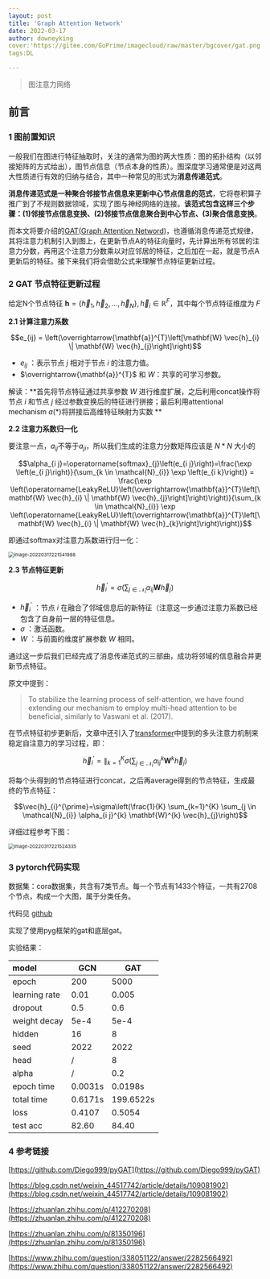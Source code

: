 ```yaml
---
layout: post
title: 'Graph Attention Network'
date: 2022-03-17
author: downeyking
cover:'https://gitee.com/GoPrime/imagecloud/raw/master/bgcover/gat.png'
tags:DL

---
```


> 图注意力网络

## 前言

### 1 图前置知识

一般我们在图进行特征抽取时，关注的通常为图的两大性质：图的拓扑结构（以邻接矩阵的方式给出），图节点信息（节点本身的性质）。图深度学习通常便是对这两大性质进行有效的归纳与结合，其中一种常见的形式为**消息传递范式**。

**消息传递范式是一种聚合邻接节点信息来更新中心节点信息的范式**，它将卷积算子推广到了不规则数据领域，实现了图与神经网络的连接。**该范式包含这样三个步骤：(1)邻接节点信息变换、(2)邻接节点信息聚合到中心节点、(3)聚合信息变换**。

而本文将要介绍的[GAT(Graph Attention Netword)](https://arxiv.org/abs/1710.10903)，也遵循消息传递范式规律，其将注意力机制引入到图上，在更新节点A的特征向量时，先计算出所有邻居的注意力分数，再用这个注意力分数乘以对应邻居的特征，之后加在一起，就是节点A更新后的特征。接下来我们将会借助公式来理解节点特征更新过程。

### **2 GAT 节点特征更新过程**

给定N个节点特征 $\mathbf{h}=\left\{\vec{h}_{1}, \vec{h}_{2}, \ldots, \vec{h}_{N}\right\}, \vec{h}_{i} \in \mathbb{R}^{F}$，其中每个节点特征维度为 $F$

**2.1 计算注意力系数**

$$e_{ij} = \left(\overrightarrow{\mathbf{a}}^{T}\left[\mathbf{W} \vec{h}_{i} \| \mathbf{W} \vec{h}_{j}\right]\right)$$

- $e_{ij}$ ：表示节点 $j$ 相对于节点 $i$ 的注意力值。
- $\overrightarrow{\mathbf{a}}^{T}$ 和  $W$：共享的可学习参数。

解读：**首先将节点特征通过共享参数 $W$ 进行维度扩展，之后利用concat操作将节点 $i$ 和节点 $j$ 经过参数变换后的特征进行拼接；最后利用attentional mechanism $a(*)$将拼接后高维特征映射为实数 **

**2.2 注意力系数归一化**

要注意一点，$a_{ij}$不等于$a_{ji}$，所以我们生成的注意力分数矩阵应该是 $N*N$ 大小的

$$\alpha_{i j}=\operatorname{softmax}_{j}\left(e_{i j}\right)=\frac{\exp \left(e_{i j}\right)}{\sum_{k \in \mathcal{N}_{i}} \exp \left(e_{i k}\right)} = \frac{\exp \left(\operatorname{LeakyReLU}\left(\overrightarrow{\mathbf{a}}^{T}\left[\mathbf{W} \vec{h}_{i} \| \mathbf{W} \vec{h}_{j}\right]\right)\right)}{\sum_{k \in \mathcal{N}_{i}} \exp \left(\operatorname{LeakyReLU}\left(\overrightarrow{\mathbf{a}}^{T}\left[\mathbf{W} \vec{h}_{i} \| \mathbf{W} \vec{h}_{k}\right]\right)\right)}$$

即通过softmax对注意力系数进行归一化：

<img src="https://gitee.com/GoPrime/imagecloud/raw/master/img/image-20220317221541988.png" alt="image-20220317221541988" style="zoom:67%;" />

**2.3 节点特征更新**

$$\vec{h}_{i}^{\prime}=\sigma\left(\sum_{j \in \mathcal{N}_{i}} \alpha_{i j} \mathbf{W} \vec{h}_{j}\right)$$

- $\vec{h}_{i}^{\prime}$ ：节点 $i$ 在融合了邻域信息后的新特征（注意这一步通过注意力系数已经包含了自身前一层的特征信息。
- $\sigma$ ：激活函数。
- $W$ ：与前面的维度扩展参数 $W$ 相同。

通过这一步后我们已经完成了消息传递范式的三部曲，成功将邻域的信息融合并更新节点特征。

原文中提到：

> To stabilize the learning process of self-attention, we have found extending our mechanism to employ multi-head attention to be beneficial, similarly to Vaswani et al. (2017). 

在节点特征初步更新后，文章中还引入了[transformer](https://arxiv.org/abs/1706.03762)中提到的多头注意力机制来稳定自注意力的学习过程，即：

$$\vec{h}_{i}^{\prime}=\|_{k=1}^{K} \sigma\left(\sum_{j \in \mathcal{N}_{i}} \alpha_{i j}^{k} \mathbf{W}^{k} \vec{h}_{j}\right)$$

将每个头得到的节点特征进行concat，之后再average得到的节点特征，生成最终的节点特征：

$$\vec{h}_{i}^{\prime}=\sigma\left(\frac{1}{K} \sum_{k=1}^{K} \sum_{j \in \mathcal{N}_{i}} \alpha_{i j}^{k} \mathbf{W}^{k} \vec{h}_{j}\right)$$

详细过程参考下图：

<img src="https://gitee.com/GoPrime/imagecloud/raw/master/img/image-20220317221524335.png" alt="image-20220317221524335" style="zoom:67%;" />

### **3 pytorch代码实现**

数据集：cora数据集，共含有7类节点。每一个节点有1433个特征，一共有2708个节点，构成一个大图，属于分类任务。

代码见 [github](https://github.com/downeykking/graph)

实现了使用pyg框架的gat和底层gat。

实验结果：

| model         | GCN     | GAT       |
| :------------ | ------- | --------- |
| epoch         | 200     | 5000      |
| learning rate | 0.01    | 0.005     |
| dropout       | 0.5     | 0.6       |
| weight decay  | 5e-4    | 5e-4      |
| hidden        | 16      | 8         |
| seed          | 2022    | 2022      |
| head          | /       | 8         |
| alpha         | /       | 0.2       |
| epoch time    | 0.0031s | 0.0198s   |
| total time    | 0.6171s | 199.6522s |
| loss          | 0.4107  | 0.5054    |
| test acc      | 82.60   | 84.40     |

### **4 参考链接**

[https://github.com/Diego999/pyGAT](https://github.com/Diego999/pyGAT)

[https://blog.csdn.net/weixin_44517742/article/details/109081902](https://blog.csdn.net/weixin_44517742/article/details/109081902)

[https://zhuanlan.zhihu.com/p/412270208](https://zhuanlan.zhihu.com/p/412270208)

[https://zhuanlan.zhihu.com/p/81350196](https://zhuanlan.zhihu.com/p/81350196)

[https://www.zhihu.com/question/338051122/answer/2282566492](https://www.zhihu.com/question/338051122/answer/2282566492)
